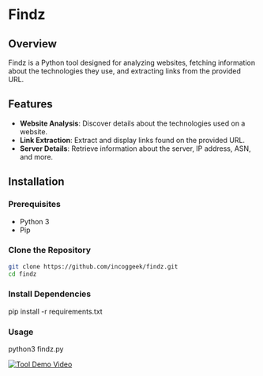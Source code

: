 # Findz

## Overview

Findz is a Python tool designed for analyzing websites, fetching information about the technologies they use, and extracting links from the provided URL.

## Features

- **Website Analysis**: Discover details about the technologies used on a website.
- **Link Extraction**: Extract and display links found on the provided URL.
- **Server Details**: Retrieve information about the server, IP address, ASN, and more.

## Installation

### Prerequisites

- Python 3
- Pip

### Clone the Repository

```bash
git clone https://github.com/incoggeek/findz.git
cd findz
```
### Install Dependencies

pip install -r requirements.txt

### Usage
python3 findz.py

[![Tool Demo Video](https://img.youtube.com/vi/nxo7p_0wCu8/0.jpg)](https://www.youtube.com/watch?v=nxo7p_0wCu8&ab_channel=Incoggeek)


